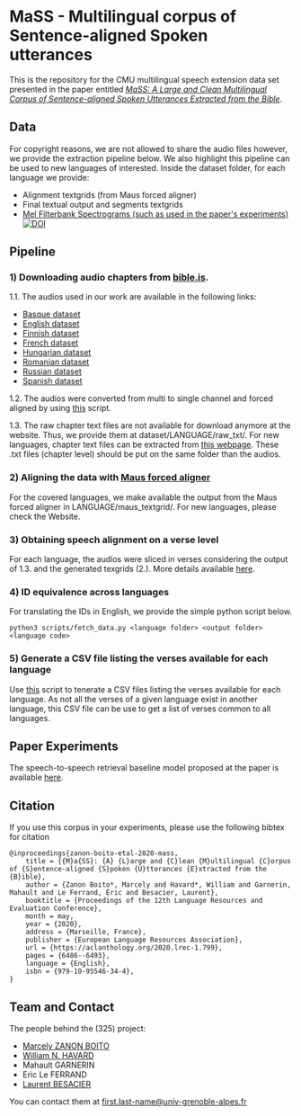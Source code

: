# MaSS - Multilingual corpus of Sentence-aligned Spoken utterances

This is the repository for the CMU multilingual speech extension data set presented in the paper entitled *[MaSS: A Large and Clean Multilingual Corpus of Sentence-aligned Spoken
Utterances Extracted from the Bible](https://arxiv.org/pdf/1907.12895.pdf)*.

## Data
For copyright reasons, we are not allowed to share the audio files however, we provide the extraction pipeline below. We also highlight this pipeline can be used to new languages of interested.
Inside the dataset folder, for each language we provide:
- Alignment textgrids (from Maus forced aligner)
- Final textual output and segments textgrids
- [Mel Filterbank Spectrograms (such as used in the paper's experiments)](https://zenodo.org/record/3354711) [![DOI](https://zenodo.org/badge/DOI/10.5281/zenodo.3354711.svg)](https://doi.org/10.5281/zenodo.3354711)


## Pipeline

### 1) Downloading audio chapters from [bible.is](bible.is).

  1.1. The audios used in our work are available in the following links:
  - [Basque dataset](https://www.faithcomesbyhearing.com/audio-bible-resources/mp3-downloads?language=Euskara&version=EUSEABN1DA)
  - [English dataset](https://www.faithcomesbyhearing.com/audio-bible-resources/mp3-downloads?language=English&version=ENGESVN1DA)
  - [Finnish dataset](https://www.faithcomesbyhearing.com/audio-bible-resources/mp3-downloads?language=Finnish&version=FIN38VN1DA)
  - [French dataset](https://www.faithcomesbyhearing.com/audio-bible-resources/mp3-downloads?language=French&version=FRNTLSN2DA)
  - [Hungarian dataset](https://www.faithcomesbyhearing.com/audio-bible-resources/mp3-downloads?language=Hungarian&version=hunhbsn1da)
  - [Romanian dataset](https://www.faithcomesbyhearing.com/audio-bible-resources/mp3-downloads?language=Romanian&version=RONDCVN1DA)
  - [Russian dataset](https://www.faithcomesbyhearing.com/audio-bible-resources/mp3-downloads?language=Russian&version=RUSS76N2DA)
  - [Spanish dataset](https://www.faithcomesbyhearing.com/audio-bible-resources/mp3-downloads?language=Spanish&version=SPNBDAN1DA)

  1.2. The audios were converted from multi to single channel and forced aligned by using [this](https://github.com/getalp/mass-dataset/blob/master/scripts/force-align.py) script. 

  1.3. The raw chapter text files are not available for download anymore at the website. Thus, we provide them at dataset/LANGUAGE/raw_txt/. For new languages, chapter text files can be extracted from [this webpage](https://www.faithcomesbyhearing.com/audio-bibles/bible-recordings). 
  These .txt files (chapter level) should be put on the same folder than the audios.

### 2) Aligning the data with [Maus forced aligner](https://clarin.phonetik.uni-muenchen.de/BASWebServices/interface/WebMAUSBasic)
For the covered languages, we make available the output from the Maus forced aligner in LANGUAGE/maus\_textgrid/. For new languages, please check the Website.

### 3) Obtaining speech alignment on a verse level
For each language, the audios were sliced in verses considering the output of 1.3. and the generated texgrids (2.). More details available [here](https://github.com/getalp/mass-dataset/blob/master/scripts/alignment/).

### 4) ID equivalence across languages
For translating the IDs in English, we provide the simple python script below.

~~~~
python3 scripts/fetch_data.py <language folder> <output folder> <language code>
~~~~

### 5) Generate a CSV file listing the verses available for each language

Use [this](https://github.com/getalp/mass-dataset/blob/master/scripts/check-verses.py) script to tenerate a CSV files listing the verses available for each language.
As not all the verses of a given language exist in another language, this CSV file can be use to get a list of verses common to all languages.

## Paper Experiments

The speech-to-speech retrieval baseline model proposed at the paper is available [here](https://github.com/getalp/BibleNet).

## Citation

If you use this corpus in your experiments, please use the following bibtex for citation

```
@inproceedings{zanon-boito-etal-2020-mass,
    title = {{M}a{SS}: {A} {L}arge and {C}lean {M}ultilingual {C}orpus of {S}entence-aligned {S}poken {U}tterances {E}xtracted from the {B}ible},
    author = {Zanon Boito*, Marcely and Havard*, William and Garnerin, Mahault and Le Ferrand, Éric and Besacier, Laurent},
    booktitle = {Proceedings of the 12th Language Resources and Evaluation Conference},
    month = may,
    year = {2020},
    address = {Marseille, France},
    publisher = {European Language Resources Association},
    url = {https://aclanthology.org/2020.lrec-1.799},
    pages = {6486--6493},
    language = {English},
    isbn = {979-10-95546-34-4},
}
```

## Team and Contact

The people behind the (325) project:

* [Marcely ZANON BOITO](https://orcid.org/0000-0003-0134-6719)
* [William N. HAVARD](https://orcid.org/0000-0002-1226-4156)
* Mahault GARNERIN
* Eric Le FERRAND
* [Laurent BESACIER](https://orcid.org/0000-0001-7411-9125)

You can contact them at first.last-name@univ-grenoble-alpes.fr
